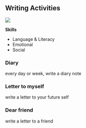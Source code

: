 ## Writing Activities
![](assets/img/write.webp)

**Skills**
- Language & Literacy
- Emotional
- Social

### Diary
every day or week, write a diary note

### Letter to myself
write a letter to your future self

### Dear friend
write a letter to a friend

